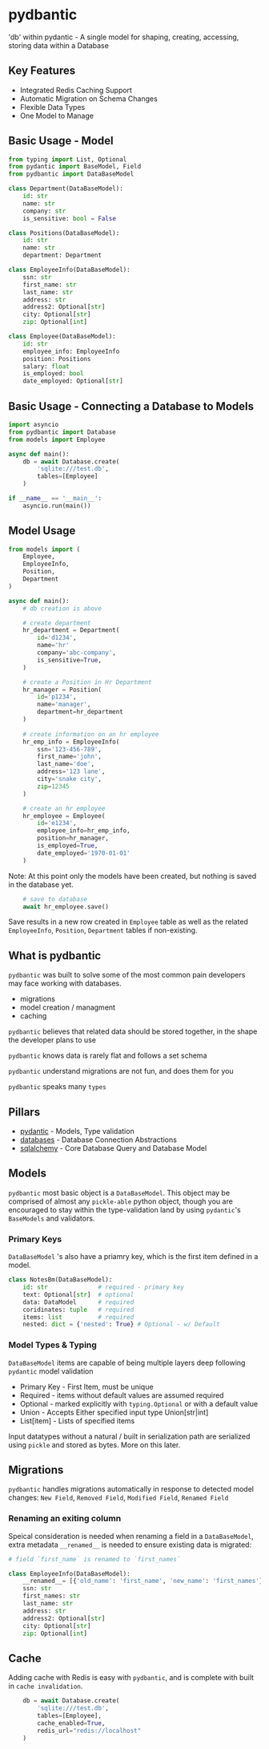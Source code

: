 # pydbantic
'db' within pydantic - A single model for shaping, creating, accessing, storing data within a Database

## Key Features
- Integrated Redis Caching Support
- Automatic Migration on Schema Changes
- Flexible Data Types
- One Model to Manage

## Basic Usage - Model

```python
from typing import List, Optional
from pydantic import BaseModel, Field
from pydbantic import DataBaseModel

class Department(DataBaseModel):
    id: str 
    name: str
    company: str
    is_sensitive: bool = False

class Positions(DataBaseModel):
    id: str
    name: str
    department: Department

class EmployeeInfo(DataBaseModel):
    ssn: str
    first_name: str
    last_name: str
    address: str
    address2: Optional[str]
    city: Optional[str]
    zip: Optional[int]

class Employee(DataBaseModel):
    id: str
    employee_info: EmployeeInfo
    position: Positions
    salary: float
    is_employed: bool
    date_employed: Optional[str]
```

## Basic Usage - Connecting a Database to Models

```python
import asyncio
from pydbantic import Database
from models import Employee

async def main():
    db = await Database.create(
        'sqlite:///test.db',
        tables=[Employee]
    )

if __name__ == '__main__':
    asyncio.run(main())
```

## Model Usage

```python
from models import (
    Employee, 
    EmployeeInfo, 
    Position, 
    Department
)

async def main():
    # db creation is above

    # create department 
    hr_department = Department(
        id='d1234',
        name='hr'
        company='abc-company',
        is_sensitive=True,
    )

    # create a Position in Hr Department
    hr_manager = Position(
        id='p1234',
        name='manager',
        department=hr_department
    )
    
    # create information on an hr employee
    hr_emp_info = EmployeeInfo(
        ssn='123-456-789',
        first_name='john',
        last_name='doe',
        address='123 lane',
        city='snake city',
        zip=12345
    )

    # create an hr employee 
    hr_employee = Employee(
        id='e1234',
        employee_info=hr_emp_info,
        position=hr_manager,
        is_employed=True,
        date_employed='1970-01-01'
    )

```
Note: At this point only the models have been created, but nothing is saved in the database yet.

```python
    # save to database
    await hr_employee.save()
```

Save results in a new row created in `Employee` table as well as the related `EmployeeInfo`, `Position`, `Department` tables if non-existing.  

## What is pydbantic
`pydbantic` was built to solve some of the most common pain developers may face working with databases. 
- migrations 
- model creation / managment
- caching

`pydbantic` believes that related data should be stored together, in the shape the developer plans to use

`pydbantic` knows data is rarely flat and follows a set schema

`pydbantic` understand migrations are not fun, and does them for you

`pydbantic` speaks many `types` 


## Pillars
- [pydantic](https://pydantic-docs.helpmanual.io/) - Models, Type validation
- [databases](https://www.encode.io/databases/) - Database Connection Abstractions
- [sqlalchemy](https://www.sqlalchemy.org/) - Core Database Query and Database Model 

## Models
`pydbantic` most basic object is a `DataBaseModel`. This object may be comprised of almost any `pickle-able` python object, though you are encouraged to stay within the type-validation land by using `pydantic`'s `BaseModels` and validators.

### Primary Keys
`DataBaseModel` 's also have a priamry key, which is the first item defined in a model.

```python
class NotesBm(DataBaseModel):
    id: str              # required - primary key
    text: Optional[str]  # optional
    data: DataModel      # required 
    coridinates: tuple   # required
    items: list          # required
    nested: dict = {'nested': True} # Optional - w/ Default
```
### Model Types & Typing
`DataBaseModel` items are capable of being multiple layers deep following `pydantic` model validation
- Primary Key - First Item, must be unique
- Required - items without default values are assumed required
- Optional - marked explicitly with `typing.Optional` or with a default value
- Union - Accepts Either specified input type Union[str|int]
- List[item] - Lists of specified items

Input datatypes without a natural / built in serialization path are serialized using `pickle` and stored as bytes. More on this later. 

## Migrations
`pydbantic` handles migrations automatically in response to detected model changes: `New Field`, `Removed Field`, `Modified Field`, `Renamed Field` 

### Renaming an exiting column
Speical consideration is needed when renaming a field in a `DataBaseModel`, extra metadata `__renamed__` is needed to ensure existing data is migrated:

```python
# field `first_name` is renamed to `first_names`

class EmployeeInfo(DataBaseModel):
    __renamed__= [{'old_name': 'first_name', 'new_name': 'first_names'}]
    ssn: str
    first_names: str
    last_name: str
    address: str
    address2: Optional[str]
    city: Optional[str]
    zip: Optional[int]
```


## Cache
Adding cache with Redis is easy with `pydbantic`, and is complete with built in `cache invalidation`. 

```python
    db = await Database.create(
        'sqlite:///test.db',
        tables=[Employee],
        cache_enabled=True,
        redis_url="redis://localhost"
    )
```